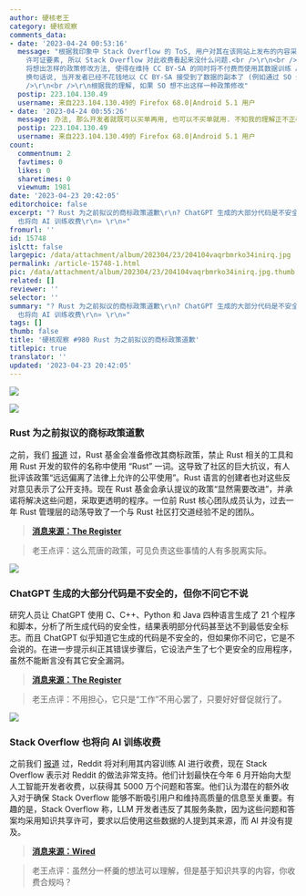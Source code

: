 ```yaml
---
author: 硬核老王
category: 硬核观察
comments_data:
- date: '2023-04-24 00:53:16'
  message: "根据我印象中 Stack Overflow 的 ToS, 用户对其在该网站上发布的内容采用 CC BY-SA 许可. 由于这里并不涉及 NC
    许可证要素, 所以 Stack Overflow 对此收费看起来没什么问题.<br />\r\n<br />\r\n这里令我好奇的一点在于, Stack Overflow
    将想出怎样的政策修改方法, 使得在维持 CC BY-SA 的同时将不付费而使用其数据训练 AI 变得不合规 (这里的 &quot;规&quot; 指的是 ToS).
    换句话说, 当开发者已经不花钱地以 CC BY-SA 接受到了数据的副本了 (例如通过 SO 公布的全站数据归档), 这时 SO 如何才能要到它想索取的费用呢?<br
    />\r\n<br />\r\n根据我的理解, 如果 SO 想不出这样一种政策修改"
  postip: 223.104.130.49
  username: 来自223.104.130.49的 Firefox 68.0|Android 5.1 用户
- date: '2023-04-24 00:55:26'
  message: 办法, 那么开发者就既可以买单再用, 也可以不买单就用. 不知我的理解正不正确, 望和各位大佬一起讨论一番.
  postip: 223.104.130.49
  username: 来自223.104.130.49的 Firefox 68.0|Android 5.1 用户
count:
  commentnum: 2
  favtimes: 0
  likes: 0
  sharetimes: 0
  viewnum: 1981
date: '2023-04-23 20:42:05'
editorchoice: false
excerpt: "? Rust 为之前拟议的商标政策道歉\r\n? ChatGPT 生成的大部分代码是不安全的，但你不问它不说\r\n? Stack Overflow
  也将向 AI 训练收费\r\n» \r\n»"
fromurl: ''
id: 15748
islctt: false
largepic: /data/attachment/album/202304/23/204104vaqrbmrko34inirq.jpg
permalink: /article-15748-1.html
pic: /data/attachment/album/202304/23/204104vaqrbmrko34inirq.jpg.thumb.jpg
related: []
reviewer: ''
selector: ''
summary: "? Rust 为之前拟议的商标政策道歉\r\n? ChatGPT 生成的大部分代码是不安全的，但你不问它不说\r\n? Stack Overflow
  也将向 AI 训练收费\r\n» \r\n»"
tags: []
thumb: false
title: '硬核观察 #980 Rust 为之前拟议的商标政策道歉'
titlepic: true
translator: ''
updated: '2023-04-23 20:42:05'
---
```


![](/data/attachment/album/202304/23/204104vaqrbmrko34inirq.jpg)


![](/data/attachment/album/202304/23/204114rlheie26ln9l2zrj.jpg)


### Rust 为之前拟议的商标政策道歉


之前，我们 [报道](/article-15716-1.html) 过，Rust 基金会准备修改其商标政策，禁止 Rust 相关的工具和用 Rust 开发的软件的名称中使用 “Rust” 一词。这导致了社区的巨大抗议，有人批评该政策“远远偏离了法律上允许的公平使用”。Rust 语言的创建者也对这些反对意见表示了公开支持。现在 Rust 基金会承认提议的政策“显然需要改进”，并承诺将解决这些问题，采取更透明的程序。一位前 Rust 核心团队成员认为，过去一年 Rust 管理层的动荡导致了一个与 Rust 社区打交道经验不足的团队。



> 
> **[消息来源：The Register](https://www.theregister.com/2023/04/17/rust_foundation_apologizes_trademark_policy/)**
> 
> 
> 



> 
> 老王点评：这么荒唐的政策，可见负责这些事情的人有多脱离实际。
> 
> 
> 


![](/data/attachment/album/202304/23/204148dqql00jt1bzstkq0.jpg)


### ChatGPT 生成的大部分代码是不安全的，但你不问它不说


研究人员让 ChatGPT 使用 C、C++、Python 和 Java 四种语言生成了 21 个程序和脚本，分析了所生成代码的安全性，结果表明部分代码甚至达不到最低安全标志。而且 ChatGPT 似乎知道它生成的代码是不安全的，但如果你不问它，它是不会说的。在进一步提示纠正其错误步骤后，它设法产生了七个更安全的应用程序，虽然不能断言没有其它安全漏洞。



> 
> **[消息来源：The Register](https://www.theregister.com/2023/04/21/chatgpt_insecure_code/)**
> 
> 
> 



> 
> 老王点评：不用担心，它只是“工作”不用心罢了，只要好好督促就行了。
> 
> 
> 


![](/data/attachment/album/202304/23/204130geg6yweyeoe072yg.jpg)


### Stack Overflow 也将向 AI 训练收费


之前我们 [报道](/article-15742-1.html) 过，Reddit 将对利用其内容训练 AI 进行收费，现在 Stack Overflow 表示对 Reddit 的做法非常支持。他们计划最快在今年 6 月开始向大型人工智能开发者收费，以获得其 5000 万个问题和答案。他们认为潜在的额外收入对于确保 Stack Overflow 能够不断吸引用户和维持高质量的信息至关重要。有趣的是，Stack Overflow 称，LLM 开发者违反了其服务条款，因为这些问题和答案均采用知识共享许可，要求以后使用这些数据的人提到其来源，而 AI 并没有提及。



> 
> **[消息来源：Wired](https://www.wired.com/story/stack-overflow-will-charge-ai-giants-for-training-data/)**
> 
> 
> 



> 
> 老王点评：虽然分一杯羹的想法可以理解，但是基于知识共享的内容，你收费合规吗？
> 
> 
>